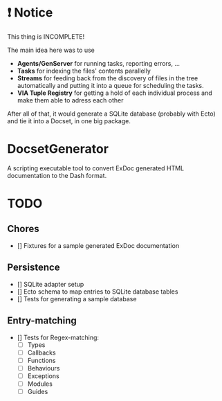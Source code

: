 # :exclamation: Notice

This thing is INCOMPLETE!

The main idea here was to use
- **Agents/GenServer** for running tasks, reporting errors, ...
- **Tasks** for indexing the files' contents parallelly
- **Streams** for feeding back from the discovery of files in the tree automatically and putting it into a queue for scheduling the tasks.
- **VIA Tuple Registry** for getting a hold of each individual process and make them able to adress each other

After all of that, it would generate a SQLite database (probably with Ecto) and tie it into a Docset, in one big package.

# DocsetGenerator

A scripting executable tool to convert ExDoc generated HTML documentation to the Dash format.

# TODO
## Chores
- [] Fixtures for a sample generated ExDoc documentation

## Persistence
- [] SQLite adapter setup
- [] Ecto schema to map entries to SQLite database tables
- [] Tests for generating a sample database

## Entry-matching
- [] Tests for Regex-matching:
  - [ ] Types
  - [ ] Callbacks
  - [ ] Functions
  - [ ] Behaviours
  - [ ] Exceptions
  - [ ] Modules
  - [ ] Guides

